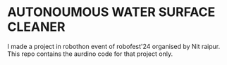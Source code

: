 # AUTONOUMOUS WATER SURFACE CLEANER 
I made a project in robothon event of robofest'24 organised by Nit raipur. 
This repo contains the aurdino code for that project only.
<br>
